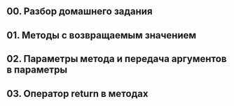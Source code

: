 ## 00. Разбор домашнего задания
## 01. Методы с возвращаемым значением
## 02. Параметры метода и передача аргументов в параметры
## 03. Оператор return в методах


